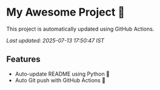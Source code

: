 # My Awesome Project 🚀

This project is automatically updated using GitHub Actions.

_Last updated: 2025-07-13 17:50:47 IST_

## Features
- Auto-update README using Python 🐍
- Auto Git push with GitHub Actions 🤖
